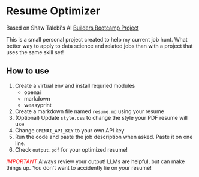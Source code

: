 # Resume Optimizer
Based on Shaw Talebi's AI [Builders Bootcamp Project](https://github.com/ShawhinT/AI-Builders-Bootcamp-2/tree/main/lightning-lesson)

This is a small personal project created to help my current job hunt. What better way to apply to data science and related jobs than with a project that uses the same skill set!

## How to use
1. Create a virtual env and install requried modules 
    - openai
    - markdown
    - weasyprint
2. Create a markdown file named `resume.md` using your resume 
3. (Optional) Update `style.css` to change the style your PDF resume will use
4. Change `OPENAI_API_KEY` to your own API key
5. Run the code and paste the job description when asked. Paste it on one line.
6. Check `output.pdf` for your optimized resume!

<span style="color:red">*IMPORTANT*</span> Always review your output! LLMs are helpful, but can make things up. You don't want to accidently lie on your resume!
